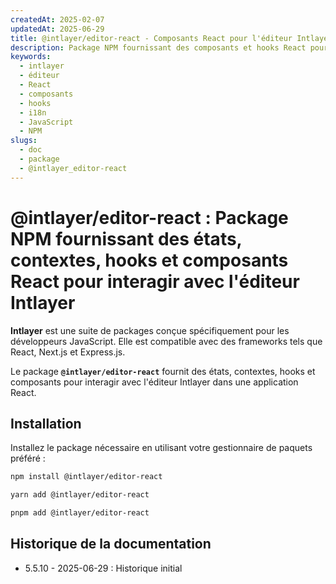 ```yaml
---
createdAt: 2025-02-07
updatedAt: 2025-06-29
title: @intlayer/editor-react - Composants React pour l'éditeur Intlayer
description: Package NPM fournissant des composants et hooks React pour intégrer l'éditeur visuel Intlayer dans des applications React pour l'internationalisation.
keywords:
  - intlayer
  - éditeur
  - React
  - composants
  - hooks
  - i18n
  - JavaScript
  - NPM
slugs:
  - doc
  - package
  - @intlayer_editor-react
---
```


# @intlayer/editor-react : Package NPM fournissant des états, contextes, hooks et composants React pour interagir avec l'éditeur Intlayer

**Intlayer** est une suite de packages conçue spécifiquement pour les développeurs JavaScript. Elle est compatible avec des frameworks tels que React, Next.js et Express.js.

Le package **`@intlayer/editor-react`** fournit des états, contextes, hooks et composants pour interagir avec l'éditeur Intlayer dans une application React.

## Installation

Installez le package nécessaire en utilisant votre gestionnaire de paquets préféré :

```bash
npm install @intlayer/editor-react
```

```bash
yarn add @intlayer/editor-react
```

```bash
pnpm add @intlayer/editor-react
```

## Historique de la documentation

- 5.5.10 - 2025-06-29 : Historique initial
